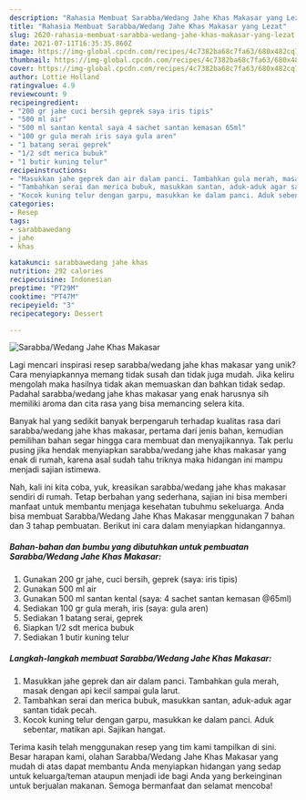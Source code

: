 ```yaml
---
description: "Rahasia Membuat Sarabba/Wedang Jahe Khas Makasar yang Lezat"
title: "Rahasia Membuat Sarabba/Wedang Jahe Khas Makasar yang Lezat"
slug: 2620-rahasia-membuat-sarabba-wedang-jahe-khas-makasar-yang-lezat
date: 2021-07-11T16:35:35.860Z
image: https://img-global.cpcdn.com/recipes/4c7382ba68c7fa63/680x482cq70/sarabbawedang-jahe-khas-makasar-foto-resep-utama.jpg
thumbnail: https://img-global.cpcdn.com/recipes/4c7382ba68c7fa63/680x482cq70/sarabbawedang-jahe-khas-makasar-foto-resep-utama.jpg
cover: https://img-global.cpcdn.com/recipes/4c7382ba68c7fa63/680x482cq70/sarabbawedang-jahe-khas-makasar-foto-resep-utama.jpg
author: Lottie Holland
ratingvalue: 4.9
reviewcount: 9
recipeingredient:
- "200 gr jahe cuci bersih geprek saya iris tipis"
- "500 ml air"
- "500 ml santan kental saya 4 sachet santan kemasan 65ml"
- "100 gr gula merah iris saya gula aren"
- "1 batang serai geprek"
- "1/2 sdt merica bubuk"
- "1 butir kuning telur"
recipeinstructions:
- "Masukkan jahe geprek dan air dalam panci. Tambahkan gula merah, masak dengan api kecil sampai gula larut."
- "Tambahkan serai dan merica bubuk, masukkan santan, aduk-aduk agar santan tidak pecah."
- "Kocok kuning telur dengan garpu, masukkan ke dalam panci. Aduk sebentar, matikan api. Sajikan hangat."
categories:
- Resep
tags:
- sarabbawedang
- jahe
- khas

katakunci: sarabbawedang jahe khas 
nutrition: 292 calories
recipecuisine: Indonesian
preptime: "PT29M"
cooktime: "PT47M"
recipeyield: "3"
recipecategory: Dessert

---
```



![Sarabba/Wedang Jahe Khas Makasar](https://img-global.cpcdn.com/recipes/4c7382ba68c7fa63/680x482cq70/sarabbawedang-jahe-khas-makasar-foto-resep-utama.jpg)

Lagi mencari inspirasi resep sarabba/wedang jahe khas makasar yang unik? Cara menyiapkannya memang tidak susah dan tidak juga mudah. Jika keliru mengolah maka hasilnya tidak akan memuaskan dan bahkan tidak sedap. Padahal sarabba/wedang jahe khas makasar yang enak harusnya sih memiliki aroma dan cita rasa yang bisa memancing selera kita.



Banyak hal yang sedikit banyak berpengaruh terhadap kualitas rasa dari sarabba/wedang jahe khas makasar, pertama dari jenis bahan, kemudian pemilihan bahan segar hingga cara membuat dan menyajikannya. Tak perlu pusing jika hendak menyiapkan sarabba/wedang jahe khas makasar yang enak di rumah, karena asal sudah tahu triknya maka hidangan ini mampu menjadi sajian istimewa.


Nah, kali ini kita coba, yuk, kreasikan sarabba/wedang jahe khas makasar sendiri di rumah. Tetap berbahan yang sederhana, sajian ini bisa memberi manfaat untuk membantu menjaga kesehatan tubuhmu sekeluarga. Anda bisa membuat Sarabba/Wedang Jahe Khas Makasar menggunakan 7 bahan dan 3 tahap pembuatan. Berikut ini cara dalam menyiapkan hidangannya.

<!--inarticleads1-->

##### Bahan-bahan dan bumbu yang dibutuhkan untuk pembuatan Sarabba/Wedang Jahe Khas Makasar:

1. Gunakan 200 gr jahe, cuci bersih, geprek (saya: iris tipis)
1. Gunakan 500 ml air
1. Gunakan 500 ml santan kental (saya: 4 sachet santan kemasan @65ml)
1. Sediakan 100 gr gula merah, iris (saya: gula aren)
1. Sediakan 1 batang serai, geprek
1. Siapkan 1/2 sdt merica bubuk
1. Sediakan 1 butir kuning telur




<!--inarticleads2-->

##### Langkah-langkah membuat Sarabba/Wedang Jahe Khas Makasar:

1. Masukkan jahe geprek dan air dalam panci. Tambahkan gula merah, masak dengan api kecil sampai gula larut.
1. Tambahkan serai dan merica bubuk, masukkan santan, aduk-aduk agar santan tidak pecah.
1. Kocok kuning telur dengan garpu, masukkan ke dalam panci. Aduk sebentar, matikan api. Sajikan hangat.




Terima kasih telah menggunakan resep yang tim kami tampilkan di sini. Besar harapan kami, olahan Sarabba/Wedang Jahe Khas Makasar yang mudah di atas dapat membantu Anda menyiapkan hidangan yang sedap untuk keluarga/teman ataupun menjadi ide bagi Anda yang berkeinginan untuk berjualan makanan. Semoga bermanfaat dan selamat mencoba!
